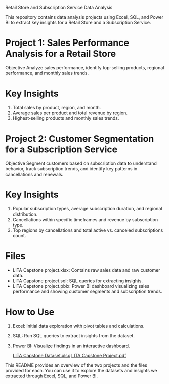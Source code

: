 Retail Store and Subscription Service Data Analysis

This repository contains data analysis projects using Excel, SQL, and Power BI to extract key insights for a Retail Store and a Subscription Service.

# Project 1: Sales Performance Analysis for a Retail Store
Objective
Analyze sales performance, identify top-selling products, regional performance, and monthly sales trends.

# Key Insights
1. Total sales by product, region, and month.
2. Average sales per product and total revenue by region.
3. Highest-selling products and monthly sales trends.


# Project 2: Customer Segmentation for a Subscription Service
Objective
Segment customers based on subscription data to understand behavior, track subscription trends, and identify key patterns in cancellations and renewals.


# Key Insights
1. Popular subscription types, average subscription duration, and regional distribution.
2. Cancellations within specific timeframes and revenue by subscription type.
3. Top regions by cancellations and total active vs. canceled subscriptions count.


# Files
- LITA Capstone project.xlsx: Contains raw sales data and raw customer data.
- LITA Capstone project.sql: SQL queries for extracting insights.
- LITA Capstone project.pbix: Power BI dashboard visualizing sales performance and showing customer segments and subscription trends.

# How to Use
1. Excel: Initial data exploration with pivot tables and calculations.
2. SQL: Run SQL queries to extract insights from the dataset.
3. Power BI: Visualize findings in an interactive dashboard.

   [LITA Capstone Dataset.xlsx](https://github.com/user-attachments/files/17647412/LITA.Capstone.Dataset.xlsx)
   [LITA Capstone Project.pdf](https://github.com/user-attachments/files/17647442/LITA.Capstone.Project.pdf)




This README provides an overview of the two projects and the files provided for each. You can use it to explore the datasets and insights we extracted through Excel, SQL, and Power BI.
